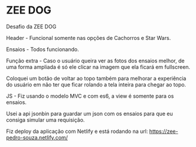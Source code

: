 # ZEE DOG
Desafio da ZEE DOG

Header - Funcional somente nas opções de Cachorros e Star Wars.

Ensaios - Todos funcionando.

Função extra - Caso o usuário queira ver as fotos dos ensaios melhor, de uma forma ampliada é só ele clicar na imagem que ela ficará em fullscreen.

Coloquei um botão de voltar ao topo também para melhorar a experiência do usuário em não ter que ficar rolando a tela inteira para chegar ao topo.

JS - Fiz usando o modelo MVC e com es6, a view é somente para os ensaios.

Usei a api jsonbin para guardar um json com os ensaios para que eu consiga simular uma requisição.

Fiz deploy da aplicação com Netlify e está rodando na url: https://zee-pedro-souza.netlify.com/
